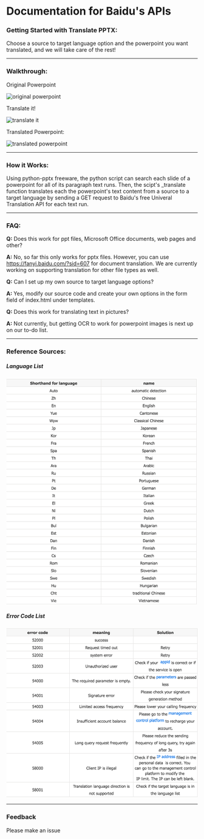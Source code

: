 # Documentation for Baidu's APIs #

### Getting Started with Translate PPTX: ### 

Choose a source to target language option and the powerpoint you want translated, and we will take care of the rest!
****************************************************************************************************
### Walkthrough: ###
Original Powerpoint

![original powerpoint](https://media.giphy.com/media/fCTqxdJtFd1lKrAw3L/giphy.gif)

Translate it!

![translate it](https://media.giphy.com/media/3XDUQmwUppd4NNZ1gb/giphy.gif)

Translated Powerpoint:

![translated powerpoint](https://media.giphy.com/media/1jl4ssrpu8JtgH3QX2/giphy.gif)

****************************************************************************************************
### How it Works: ###

Using python-pptx freeware, the python script can search each slide of a powerpoint for all of its paragraph text runs. 
Then, the scipt's _translate function translates each the powerpoint's text content from a source to a target language 
by sending a GET request to Baidu's free Univeral Translation API for each text run. 

****************************************************************************************************
### FAQ: ###
**Q:** Does this work for ppt files, Microsoft Office documents, web pages and other?

**A:** No, so far this only works for pptx files. However, you can use https://fanyi.baidu.com/?sid=607 for document translation. We are currently working on supporting translation for other file types as well. 


**Q:** Can I set up my own source to target language options?

**A:** Yes, modify our source code and create your own options in the form field of index.html under templates. 


**Q:** Does this work for translating text in pictures?

**A:** Not currently, but getting OCR to work for powerpoint images is next up on our to-do list.
****************************************************************************************************
### Reference Sources: ###
##### Language List #####
![](images/language_list.png "Language List")


##### Error Code List #####
![](images/error_codes.png "Error Codes")

****************************************************************************************************
### Feedback ###

Please make an issue

